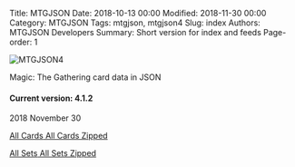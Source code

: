 Title: MTGJSON
Date: 2018-10-13 00:00
Modified: 2018-11-30 00:00
Category: MTGJSON
Tags: mtgjson, mtgjson4
Slug: index
Authors: MTGJSON Developers
Summary: Short version for index and feeds
Page-order: 1

<span id="logo">![MTGJSON4](img/logo.png)</span>

<div class="splash"><p>Magic: The Gathering card data in JSON
<p><h4>Current version: 4.1.2</h4>
2018 November 30
<div class="downloads">
  <p>
    <a href="json/AllCards.json"><i class="fa fa-file-text-o" aria-hidden="true"></i> All Cards</a><a href="json/AllCards.json.zip"><i class="fa fa-file-archive-o" aria-hidden="true"></i> All Cards Zipped</a><br>
  <p>
    <a href="json/AllSets.json"><i class="fa fa-file-text-o" aria-hidden="true"></i> All Sets</a><a href="json/AllSets.json.zip"><i class="fa fa-file-archive-o" aria-hidden="true"></i> All Sets Zipped</a><br>
  </div>
</div>
